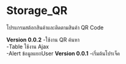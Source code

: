 # Storage_QR
โปรแกรมสต้อกสินค้าและติดตามสินค้า QR Code 
<table>
<tr>  
  <b>Version 0.0.2</b>
-ใช้งาน QR ค้นหา <br>
-Table ใช้งาน Ajax <br>
-Alert ข้อมูลแยกUser 
</tr> 
<tr>
  <b>Version 0.0.1</b> 
-เริ่มต้นโปรเจ็ค
</tr> 
</table>  
